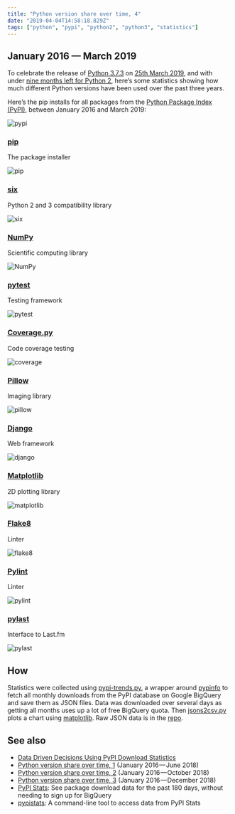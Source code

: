 ```yaml
---
title: "Python version share over time, 4"
date: "2019-04-04T14:58:18.829Z"
tags: ["python", "pypi", "python2", "python3", "statistics"]
---
```


## January 2016 — March 2019

To celebrate the release of
[Python 3.7.3](https://www.python.org/downloads/release/python-373/) on
[25th March 2019](https://peps.python.org/pep-0537/), and with under
[nine months left for Python 2](https://python2woop.pw/), here’s some statistics showing
how much different Python versions have been used over the past three years.

Here’s the pip installs for all packages from the
[Python Package Index (PyPI)](https://pypi.org/), between January 2016 and March 2019:

![pypi](4wqa702ngppsv6dxh3zq.png)

### [pip](https://github.com/pypa/pip)

The package installer

![pip](2kncm0d1gnytc8dox1vr.png)

### [six](https://github.com/benjaminp/six)

Python 2 and 3 compatibility library

![six](2s8ienw3purly7d563g3.png)

### [NumPy](https://github.com/numpy/numpy)

Scientific computing library

![NumPy](slcl0es81ltkdlduthea.png)

### [pytest](https://github.com/pytest-dev/pytest)

Testing framework

![pytest](x9u45cebj930u52lhob2.png)

### [Coverage.py](https://github.com/nedbat/coveragepy)

Code coverage testing

![coverage](lacortkwvi92z4zw0m6b.png)

### [Pillow](https://github.com/python-pillow/Pillow)

Imaging library

![pillow](msqm643wek2w0qmgdxlu.png)

### [Django](https://github.com/python-pillow/Pillow)

Web framework

![django](omjea829j1h83fxp65ge.png)

### [Matplotlib](https://github.com/matplotlib/matplotlib)

2D plotting library

![matplotlib](7kqrb64d2lmrnm2jw2lu.png)

### [Flake8](https://gitlab.com/pycqa/flake8)

Linter

![flake8](102lu27lpme6gtdb3q9i.png)

### [Pylint](https://github.com/PyCQA/pylint/)

Linter

![pylint](yxc1911cdltvfrjs0eop.png)

### [pylast](https://github.com/pylast/pylast)

Interface to Last.fm

![pylast](ulztdisgv3zmuzif8nbf.png)

## How

Statistics were collected using
[pypi-trends.py](https://github.com/hugovk/pypi-tools/blob/master/pypi-trends.py), a
wrapper around [pypinfo](https://github.com/ofek/pypinfo) to fetch all monthly downloads
from the PyPI database on Google BigQuery and save them as JSON files. Data was
downloaded over several days as getting all months uses up a lot of free BigQuery quota.
Then [jsons2csv.py](https://github.com/hugovk/pypi-tools/blob/master/jsons2csv.py) plots
a chart using [matplotlib](https://github.com/matplotlib/matplotlib). Raw JSON data is
in the [repo](https://github.com/hugovk/pypi-tools/tree/master/data).

## See also

- [Data Driven Decisions Using PyPI Download Statistics](https://langui.sh/2016/12/09/data-driven-decisions/)
- [Python version share over time, 1](../../2018/python-version-share-over-time-1/)
  (January 2016 — June 2018)
- [Python version share over time, 2](../../2018/python-version-share-over-time-2/)
  (January 2016 — October 2018)
- [Python version share over time, 3](../../2019/python-version-share-over-time-3/)
  (January 2016 — December 2018)
- [PyPI Stats](https://pypistats.org/): See package download data for the past 180 days,
  without needing to sign up for BigQuery
- [pypistats](https://github.com/hugovk/pypistats): A command-line tool to access data
  from PyPI Stats

